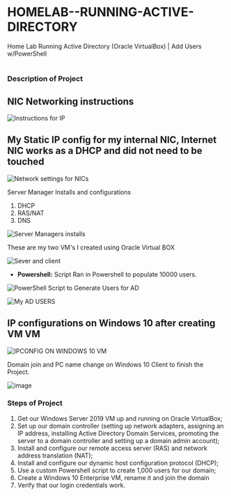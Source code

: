 # HOMELAB--RUNNING-ACTIVE-DIRECTORY
Home Lab Running Active Directory (Oracle VirtualBox) | Add Users w/PowerShell
<h1></h1>

 ### Description of Project

<h2>NIC Networking instructions</h2>

![Instructions for IP](https://github.com/Dmoore125/HOMELAB--RUNNING-ACTIVE-DIRECTORY-/assets/162640561/92b787cc-aadd-432f-9c9c-389f9f8e532a)






<h2> My Static IP config for my internal NIC, Internet NIC works as a DHCP and did not need to be touched</h2>

![Network settings for NICs](https://github.com/Dmoore125/HOMELAB--RUNNING-ACTIVE-DIRECTORY-/assets/162640561/b34287d7-4f70-43ef-bfbb-2447e4fb8515)



Server Manager Installs and configurations 
1. DHCP
2. RAS/NAT
3. DNS

![Server Managers installs](https://github.com/Dmoore125/HOMELAB--RUNNING-ACTIVE-DIRECTORY-/assets/162640561/e41e6691-7f5d-4944-b11a-67747d455b4f)



These are my two VM's I created using Oracle Virtual BOX

![Sever and client](https://github.com/Dmoore125/HOMELAB--RUNNING-ACTIVE-DIRECTORY-/assets/162640561/d0137388-a60a-4a22-99b2-955e6c61783f)



- <b>Powershell:</b> Script Ran in Powershell to populate 10000 users.

![PowerShell Script to Generate Users for AD](https://github.com/Dmoore125/HOMELAB--RUNNING-ACTIVE-DIRECTORY-/assets/162640561/1c8839a9-7035-4337-b92c-cc862c4a9045)

![My AD USERS](https://github.com/Dmoore125/HOMELAB--RUNNING-ACTIVE-DIRECTORY-/assets/162640561/b398728c-db7f-4419-bd35-6b656984184e)

  

<h2>IP configurations on Windows 10 after creating VM VM</h2> 

![IPCONFIG ON WINDOWS 10 VM](https://github.com/Dmoore125/HOMELAB--RUNNING-ACTIVE-DIRECTORY-/assets/162640561/3b1f0289-74a2-4402-b904-83d007bb66b4)




Domain join and PC name change on Windows 10 Client to finish the Project.

![image](https://github.com/Dmoore125/HOMELAB--RUNNING-ACTIVE-DIRECTORY-/assets/162640561/dc98f61f-17cf-45ad-84fe-0f87e2ce337f)


</p>

 ### Steps of Project
1. Get our Windows Server 2019 VM up and running on Oracle VirtualBox;
2. Set up our domain controller (setting up network adapters, assigning an IP address, installing Active Directory Domain Services, promoting the server to a domain controller and setting up a domain admin account);
3. Install and configure our remote access server (RAS) and network address translation (NAT);
4. Install and configure our dynamic host configuration protocol (DHCP);
5. Use a custom Powershell script to create 1,000 users for our domain;
6. Create a Windows 10 Enterprise VM, rename it and join the domain
7. Verify that our login credentials work.




<!--
 ```diff
- text in red
+ text in green
! text in orange
# text in gray
@@ text in purple (and bold)@@
```
--!>
